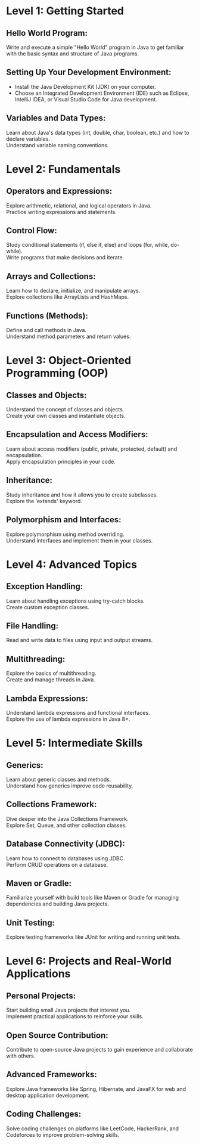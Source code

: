 <h1>Level 1: Getting Started</h1>
<p>
  <h2>Hello World Program:</h2>
  Write and execute a simple "Hello World" program in Java to get familiar with the basic syntax and structure of Java programs.
</p>
<p>
  <h2>Setting Up Your Development Environment:</h2>
  <ul>
    <li>Install the Java Development Kit (JDK) on your computer.</li>
    <li>Choose an Integrated Development Environment (IDE) such as Eclipse, IntelliJ IDEA, or Visual Studio Code for Java development.</li>
  </ul>
</p>
<p>
  <h2>Variables and Data Types:</h2>
  Learn about Java's data types (int, double, char, boolean, etc.) and how to declare variables.<br>
  Understand variable naming conventions.
</p>

<h1>Level 2: Fundamentals</h1>
<p>
  <h2>Operators and Expressions:</h2>
  Explore arithmetic, relational, and logical operators in Java.<br>
  Practice writing expressions and statements.
</p>
<p>
  <h2>Control Flow:</h2>
  Study conditional statements (if, else if, else) and loops (for, while, do-while).<br>
  Write programs that make decisions and iterate.
</p>
<p>
  <h2>Arrays and Collections:</h2>
  Learn how to declare, initialize, and manipulate arrays.<br>
  Explore collections like ArrayLists and HashMaps.
</p>
<p>
  <h2>Functions (Methods):</h2>
  Define and call methods in Java.<br>
  Understand method parameters and return values.
</p>

<h1>Level 3: Object-Oriented Programming (OOP)</h1>
<p>
  <h2>Classes and Objects:</h2>
  Understand the concept of classes and objects.<br>
  Create your own classes and instantiate objects.
</p>
<p>
  <h2>Encapsulation and Access Modifiers:</h2>
  Learn about access modifiers (public, private, protected, default) and encapsulation.<br>
  Apply encapsulation principles in your code.
</p>
<p>
  <h2>Inheritance:</h2>
  Study inheritance and how it allows you to create subclasses.<br>
  Explore the 'extends' keyword.
</p>
<p>
  <h2>Polymorphism and Interfaces:</h2>
  Explore polymorphism using method overriding.<br>
  Understand interfaces and implement them in your classes.
</p>

<h1>Level 4: Advanced Topics</h1>
<p>
  <h2>Exception Handling:</h2>
  Learn about handling exceptions using try-catch blocks.<br>
  Create custom exception classes.
</p>
<p>
  <h2>File Handling:</h2>
  Read and write data to files using input and output streams.
</p>
<p>
  <h2>Multithreading:</h2>
  Explore the basics of multithreading.<br>
  Create and manage threads in Java.
</p>
<p>
  <h2>Lambda Expressions:</h2>
  Understand lambda expressions and functional interfaces.<br>
  Explore the use of lambda expressions in Java 8+.
</p>

<h1>Level 5: Intermediate Skills</h1>
<p>
  <h2>Generics:</h2>
  Learn about generic classes and methods.<br>
  Understand how generics improve code reusability.
</p>
<p>
  <h2>Collections Framework:</h2>
  Dive deeper into the Java Collections Framework.<br>
  Explore Set, Queue, and other collection classes.
</p>
<p>
  <h2>Database Connectivity (JDBC):</h2>
  Learn how to connect to databases using JDBC.<br>
  Perform CRUD operations on a database.
</p>
<p>
  <h2>Maven or Gradle:</h2>
  Familiarize yourself with build tools like Maven or Gradle for managing dependencies and building Java projects.
</p>
<p>
  <h2>Unit Testing:</h2>
  Explore testing frameworks like JUnit for writing and running unit tests.
</p>
<h1>Level 6: Projects and Real-World Applications</h1>
<p>
  <h2>Personal Projects:</h2>
  Start building small Java projects that interest you.<br>
  Implement practical applications to reinforce your skills.
</p>
<p>
  <h2>Open Source Contribution:</h2>
  Contribute to open-source Java projects to gain experience and collaborate with others.
</p>
<p>
  <h2>Advanced Frameworks:</h2>
  Explore Java frameworks like Spring, Hibernate, and JavaFX for web and desktop application development.
</p>
<p>
  <h2>Coding Challenges:</h2>
  Solve coding challenges on platforms like LeetCode, HackerRank, and Codeforces to improve problem-solving skills.
</p>

